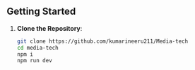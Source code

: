 

## Getting Started

1. **Clone the Repository**:
   ```bash
   git clone https://github.com/kumarineeru211/Media-tech
   cd media-tech
   npm i
   npm run dev 
